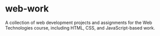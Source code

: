 # web-work
A collection of web development projects and assignments for the Web Technologies course, including HTML, CSS, and JavaScript-based work.
